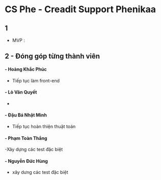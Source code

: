 # CS Phe - Creadit Support Phenikaa

## 1
- MVP : 

## 2 - Đóng góp từng thành viên

#### - Hoàng Khắc Phúc
- Tiếp tục làm front-end

#### - Lò Văn Quyết
- 

#### - Đậu Bá Nhật Minh
- Tiếp tục hoàn thiện thuật toán

#### - Phạm Toàn Thắng
-Xây dựng các test đặc biệt 

#### - Nguyễn Đức Hùng
- xây dưng các test đặc biệt



